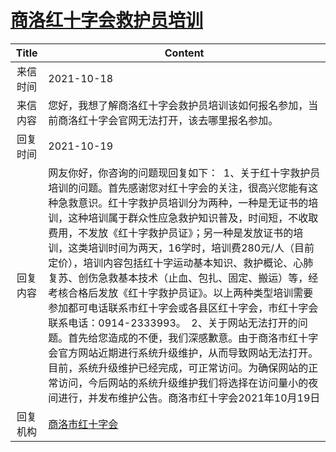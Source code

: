 # <a href="http://www.shangluo.gov.cn/zmhd/ldxxxx.jsp?urltype=leadermail.LeaderMailContentUrl&wbtreeid=1112&leadermailid=8053">商洛红十字会救护员培训</a>
|Title|Content|
|:---:|---|
|来信时间|2021-10-18|
|来信内容|您好，我想了解商洛红十字会救护员培训该如何报名参加，当前商洛红十字会官网无法打开，该去哪里报名参加。|
|回复时间|2021-10-19|
|回复内容|网友你好，你咨询的问题现回复如下：  1、关于红十字救护员培训的问题。首先感谢您对红十字会的关注，很高兴您能有这种急救意识。红十字救护员培训分为两种，一种是无证书的培训，这种培训属于群众性应急救护知识普及，时间短，不收取费用，不发放《红十字救护员证》；另一种是发放证书的培训，这类培训时间为两天，16学时，培训费280元/人（目前定价），培训内容包括红十字运动基本知识、救护概论、心肺复苏、创伤急救基本技术（止血、包扎、固定、搬运）等，经考核合格后发放《红十字救护员证》。以上两种类型培训需要参加都可电话联系市红十字会或各县区红十字会，市红十字会联系电话：0914-2333993。  2、关于网站无法打开的问题。首先给您造成的不便，我们深感歉意。由于商洛市红十字会官方网站近期进行系统升级维护，从而导致网站无法打开。目前，系统升级维护已经完成，可正常访问。为确保网站的正常访问，今后网站的系统升级维护我们将选择在访问量小的夜间进行，并发布维护公告。商洛市红十字会2021年10月19日|
|回复机构|<a href="../../categories/agencies/商洛市红十字会.md">商洛市红十字会</a>|
